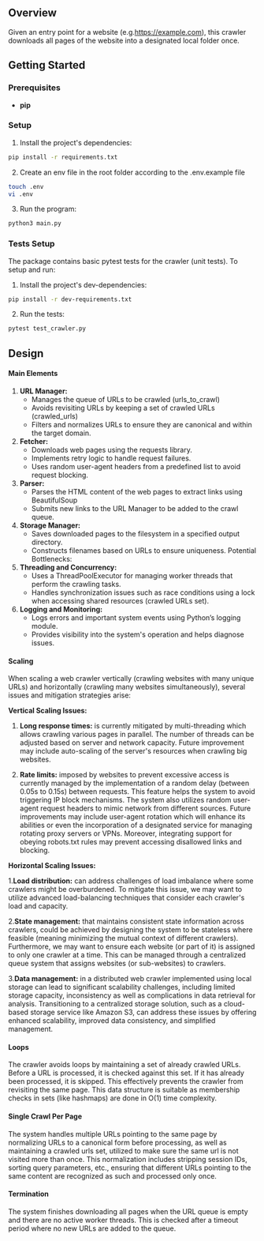 ## Overview ##

Given an entry point for a website (e.g.https://example.com), this crawler downloads all pages of the website into a 
designated local folder once.

## Getting Started ##

### Prerequisites ###
- **pip**

### Setup ###

1. Install the project's dependencies:
```bash
pip install -r requirements.txt
```
2. Create an env file in the root folder according to the .env.example file
```bash
touch .env
vi .env
```
3. Run the program:
```bash
python3 main.py
```

### Tests Setup ###

The package contains basic pytest tests for the crawler (unit tests). To setup and run:

1. Install the project's dev-dependencies:
```bash
pip install -r dev-requirements.txt
```
2. Run the tests:
```bash
pytest test_crawler.py
```

## Design ##

#### Main Elements ###

1. **URL Manager:** 
   - Manages the queue of URLs to be crawled (urls_to_crawl)
   - Avoids revisiting URLs by keeping a set of crawled URLs (crawled_urls)
   - Filters and normalizes URLs to ensure they are canonical and within the target domain.
2. **Fetcher:**
   - Downloads web pages using the requests library. 
   - Implements retry logic to handle request failures. 
   - Uses random user-agent headers from a predefined list to avoid request blocking.
3. **Parser:**
   - Parses the HTML content of the web pages to extract links using BeautifulSoup 
   - Submits new links to the URL Manager to be added to the crawl queue.
4. **Storage Manager:**
   - Saves downloaded pages to the filesystem in a specified output directory.
   - Constructs filenames based on URLs to ensure uniqueness.
      Potential Bottlenecks:
5. **Threading and Concurrency:**
   - Uses a ThreadPoolExecutor for managing worker threads that perform the crawling tasks.
   - Handles synchronization issues such as race conditions using a lock when accessing shared resources (crawled URLs
     set).
6. **Logging and Monitoring:**
   - Logs errors and important system events using Python’s logging module. 
   - Provides visibility into the system's operation and helps diagnose issues.

#### Scaling ####

When scaling a web crawler vertically (crawling websites with many unique URLs) 
and horizontally (crawling many websites simultaneously), several issues and mitigation strategies arise:

**Vertical Scaling Issues:**

1. **Long response times:** is currently mitigated by multi-threading which allows crawling various pages in parallel. 
The number of threads can be adjusted based on server and network capacity. 
Future improvement may include auto-scaling of the server's resources when crawling big websites.

2. **Rate limits:** imposed by websites to prevent excessive access is currently managed by the implementation of a 
random delay (between 0.05s to 0.15s) between requests. This feature helps the system to avoid triggering IP block 
mechanisms. The system also utilizes random user-agent request headers to mimic network from different sources. 
Future improvements may include user-agent rotation which will enhance its abilities or even the incorporation of a 
designated service for managing rotating proxy servers or VPNs. Moreover, integrating support for obeying robots.txt 
rules may prevent accessing disallowed links and blocking. 


**Horizontal Scaling Issues:**

1.**Load distribution:** can address challenges of load imbalance where some crawlers might be overburdened. 
To mitigate this issue, we may want to utilize advanced load-balancing techniques that consider each crawler's load and
capacity.

2.**State management:** that maintains consistent state information across crawlers, could be achieved by designing
the system to be stateless where feasible (meaning minimizing the mutual context of different crawlers).
Furthermore, we may want to ensure each website (or part of it) is assigned to only one crawler at a time. 
This can be managed through a centralized queue system that assigns websites (or sub-websites) to crawlers.

3.**Data management:** in a distributed web crawler implemented using local storage can lead to significant scalability
challenges, including limited storage capacity, inconsistency as well as complications in data retrieval for analysis. 
Transitioning to a centralized storage solution, such as a cloud-based storage service like Amazon S3, can address these
issues by offering enhanced scalability, improved data consistency, and simplified management.

#### Loops ####

The crawler avoids loops by maintaining a set of already crawled URLs. Before a URL is processed, it is checked against 
this set. If it has already been processed, it is skipped. This effectively prevents the crawler from revisiting the 
same page. This data structure is suitable as membership checks in sets (like hashmaps) are done in O(1) time complexity.

#### Single Crawl Per Page ####

The system handles multiple URLs pointing to the same page by normalizing URLs to a canonical form before processing,
as well as maintaining a crawled urls set, utilized to make sure the same url is not visited more than once. 
This normalization includes stripping session IDs, sorting query parameters, etc., ensuring that different URLs pointing
to the same content are recognized as such and processed only once.

#### Termination ####

The system finishes downloading all pages when the URL queue is empty and there are no active worker threads. 
This is checked after a timeout period where no new URLs are added to the queue.
